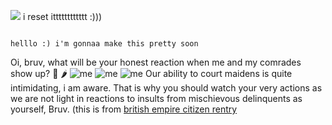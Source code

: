 ![](https://komarev.com/ghpvc/?username=xaniphe&color=green)    i reset itttttttttttt :)))




                                                                                                                                                                      helllo :) i'm gonnaa make this pretty soon                                                                                                                                                           
Oi, bruv, what will be your honest reaction when me and my comrades show up? 🥵 🌶 
![me](https://files.catbox.moe/ezpsdy.png) ![me](https://files.catbox.moe/7pfqnd.png) ![me](https://files.catbox.moe/2yyguc.png) Our ability to court maidens is quite intimidating, i am aware. That is why you should watch your very actions as we are not light in reactions to insults from mischievous delinquents as yourself, Bruv. (this is from [british empire citizen rentry](https://rentry.co/britishempirecitizen)
